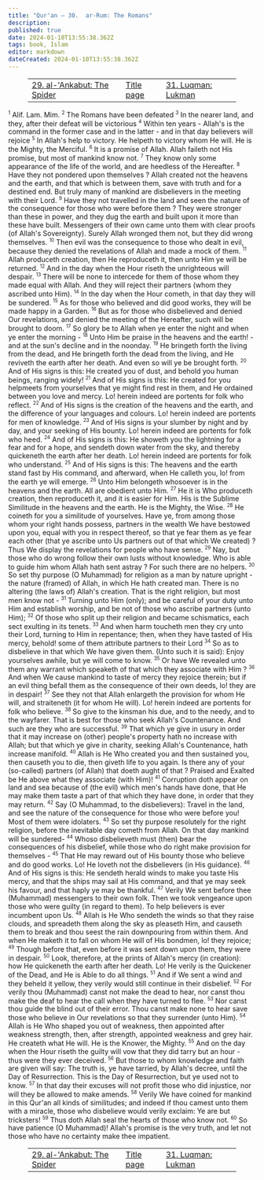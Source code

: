 ```yaml
---
title: "Qur'an — 30.  ar-Rum: The Romans"
description: 
published: true
date: 2024-01-10T13:55:38.362Z
tags: book, Islam
editor: markdown
dateCreated: 2024-01-10T13:55:38.362Z
---
```


<figure class="table chapter-navigator">
  <table>
    <tbody>
      <tr>
        <td>
        <a href="/en/book/Islam/Quran/29">
          <span class="mdi mdi-arrow-left-drop-circle"></span><span class="pl-2">29. al-'Ankabut: The Spider</span>
        </a>
        </td>
        <td>
        <a href="/en/book/Islam/Quran">
          <span class="mdi mdi-book-open-variant"></span><span class="pl-2">Title page</span>
        </a>
        </td>
        <td>
        <a href="/en/book/Islam/Quran/31">
          <span class="pr-2">31. Luqman: Lukman</span><span class="mdi mdi-arrow-right-drop-circle"></span>
        </a>
        </td>
      </tr>
    </tbody>
  </table>
</figure>

<span id="v1"><sup><small>1</small></sup></span>  Alif. Lam. Mim.
<span id="v2"><sup><small>2</small></sup></span>  The Romans have been defeated
<span id="v3"><sup><small>3</small></sup></span>  In the nearer land, and they, after their defeat will be victorious
<span id="v4"><sup><small>4</small></sup></span>  Within ten years - Allah's is the command in the former case and in the latter - and in that day believers will rejoice
<span id="v5"><sup><small>5</small></sup></span>  In Allah's help to victory. He helpeth to victory whom He will. He is the Mighty, the Merciful.
<span id="v6"><sup><small>6</small></sup></span>  It is a promise of Allah. Allah faileth not His promise, but most of mankind know not.
<span id="v7"><sup><small>7</small></sup></span>  They know only some appearance of the life of the world, and are heedless of the Hereafter.
<span id="v8"><sup><small>8</small></sup></span>  Have they not pondered upon themselves ? Allah created not the heavens and the earth, and that which is between them, save with truth and for a destined end. But truly many of mankind are disbelievers in the meeting with their Lord.
<span id="v9"><sup><small>9</small></sup></span>  Have they not travelled in the land and seen the nature of the consequence for those who were before them ? They were stronger than these in power, and they dug the earth and built upon it more than these have built. Messengers of their own came unto them with clear proofs (of Allah's Sovereignty). Surely Allah wronged them not, but they did wrong themselves.
<span id="v10"><sup><small>10</small></sup></span>  Then evil was the consequence to those who dealt in evil, because they denied the revelations of Allah and made a mock of them.
<span id="v11"><sup><small>11</small></sup></span>  Allah produceth creation, then He reproduceth it, then unto Him ye will be returned.
<span id="v12"><sup><small>12</small></sup></span>  And in the day when the Hour riseth the unrighteous will despair.
<span id="v13"><sup><small>13</small></sup></span>  There will be none to intercede for them of those whom they made equal with Allah. And they will reject their partners (whom they ascribed unto Him).
<span id="v14"><sup><small>14</small></sup></span>  In the day when the Hour cometh, in that day they will be sundered.
<span id="v15"><sup><small>15</small></sup></span>  As for those who believed and did good works, they will be made happy in a Garden.
<span id="v16"><sup><small>16</small></sup></span>  But as for those who disbelieved and denied Our revelations, and denied the meeting of the Hereafter, such will be brought to doom.
<span id="v17"><sup><small>17</small></sup></span>  So glory be to Allah when ye enter the night and when ye enter the morning -
<span id="v18"><sup><small>18</small></sup></span>  Unto Him be praise in the heavens and the earth! - and at the sun's decline and in the noonday.
<span id="v19"><sup><small>19</small></sup></span>  He bringeth forth the living from the dead, and He bringeth forth the dead from the living, and He reviveth the earth after her death. And even so will ye be brought forth.
<span id="v20"><sup><small>20</small></sup></span>  And of His signs is this: He created you of dust, and behold you human beings, ranging widely!
<span id="v21"><sup><small>21</small></sup></span>  And of His signs is this: He created for you helpmeets from yourselves that ye might find rest in them, and He ordained between you love and mercy. Lo! herein indeed are portents for folk who reflect.
<span id="v22"><sup><small>22</small></sup></span>  And of His signs is the creation of the heavens and the earth, and the difference of your languages and colours. Lo! herein indeed are portents for men of knowledge.
<span id="v23"><sup><small>23</small></sup></span>  And of His signs is your slumber by night and by day, and your seeking of His bounty. Lo! herein indeed are portents for folk who heed.
<span id="v24"><sup><small>24</small></sup></span>  And of His signs is this: He showeth you the lightning for a fear and for a hope, and sendeth down water from the sky, and thereby quickeneth the earth after her death. Lo! herein indeed are portents for folk who understand.
<span id="v25"><sup><small>25</small></sup></span>  And of His signs is this: The heavens and the earth stand fast by His command, and afterward, when He calleth you, lo! from the earth ye will emerge.
<span id="v26"><sup><small>26</small></sup></span>  Unto Him belongeth whosoever is in the heavens and the earth. All are obedient unto Him.
<span id="v27"><sup><small>27</small></sup></span>  He it is Who produceth creation, then reproduceth it, and it is easier for Him. His is the Sublime Similitude in the heavens and the earth. He is the Mighty, the Wise.
<span id="v28"><sup><small>28</small></sup></span>  He coineth for you a similitude of yourselves. Have ye, from among those whom your right hands possess, partners in the wealth We have bestowed upon you, equal with you in respect thereof, so that ye fear them as ye fear each other (that ye ascribe unto Us partners out of that which We created) ? Thus We display the revelations for people who have sense.
<span id="v29"><sup><small>29</small></sup></span>  Nay, but those who do wrong follow their own lusts without knowledge. Who is able to guide him whom Allah hath sent astray ? For such there are no helpers.
<span id="v30"><sup><small>30</small></sup></span>  So set thy purpose (O Muhammad) for religion as a man by nature upright - the nature (framed) of Allah, in which He hath created man. There is no altering (the laws of) Allah's creation. That is the right religion, but most men know not -
<span id="v31"><sup><small>31</small></sup></span>  Turning unto Him (only); and be careful of your duty unto Him and establish worship, and be not of those who ascribe partners (unto Him);
<span id="v32"><sup><small>32</small></sup></span>  Of those who split up their religion and became schismatics, each sect exulting in its tenets.
<span id="v33"><sup><small>33</small></sup></span>  And when harm toucheth men they cry unto their Lord, turning to Him in repentance; then, when they have tasted of His mercy, behold! some of them attribute partners to their Lord
<span id="v34"><sup><small>34</small></sup></span>  So as to disbelieve in that which We have given them. (Unto such it is said): Enjoy yourselves awhile, but ye will come to know.
<span id="v35"><sup><small>35</small></sup></span>  Or have We revealed unto them any warrant which speaketh of that which they associate with Him ?
<span id="v36"><sup><small>36</small></sup></span>  And when We cause mankind to taste of mercy they rejoice therein; but if an evil thing befall them as the consequence of their own deeds, lo! they are in despair!
<span id="v37"><sup><small>37</small></sup></span>  See they not that Allah enlargeth the provision for whom He will, and straiteneth (it for whom He will). Lo! herein indeed are portents for folk who believe.
<span id="v38"><sup><small>38</small></sup></span>  So give to the kinsman his due, and to the needy, and to the wayfarer. That is best for those who seek Allah's Countenance. And such are they who are successful.
<span id="v39"><sup><small>39</small></sup></span>  That which ye give in usury in order that it may increase on (other) people's property hath no increase with Allah; but that which ye give in charity, seeking Allah's Countenance, hath increase manifold.
<span id="v40"><sup><small>40</small></sup></span>  Allah is He Who created you and then sustained you, then causeth you to die, then giveth life to you again. Is there any of your (so-called) partners (of Allah) that doeth aught of that ? Praised and Exalted be He above what they associate (with Him)!
<span id="v41"><sup><small>41</small></sup></span>  Corruption doth appear on land and sea because of (the evil) which men's hands have done, that He may make them taste a part of that which they have done, in order that they may return.
<span id="v42"><sup><small>42</small></sup></span>  Say (O Muhammad, to the disbelievers): Travel in the land, and see the nature of the consequence for those who were before you! Most of them were idolaters.
<span id="v43"><sup><small>43</small></sup></span>  So set thy purpose resolutely for the right religion, before the inevitable day cometh from Allah. On that day mankind will be sundered-
<span id="v44"><sup><small>44</small></sup></span>  Whoso disbelieveth must (then) bear the consequences of his disbelief, while those who do right make provision for themselves -
<span id="v45"><sup><small>45</small></sup></span>  That He may reward out of His bounty those who believe and do good works. Lo! He loveth not the disbelievers (in His guidance).
<span id="v46"><sup><small>46</small></sup></span>  And of His signs is this: He sendeth herald winds to make you taste His mercy, and that the ships may sail at His command, and that ye may seek his favour, and that haply ye may be thankful.
<span id="v47"><sup><small>47</small></sup></span>  Verily We sent before thee (Muhammad) messengers to their own folk. Then we took vengeance upon those who were guilty (in regard to them). To help believers is ever incumbent upon Us.
<span id="v48"><sup><small>48</small></sup></span>  Allah is He Who sendeth the winds so that they raise clouds, and spreadeth them along the sky as pleaseth Him, and causeth them to break and thou seest the rain downpouring from within them. And when He maketh it to fall on whom He will of His bondmen, lo! they rejoice;
<span id="v49"><sup><small>49</small></sup></span>  Though before that, even before it was sent down upon them, they were in despair.
<span id="v50"><sup><small>50</small></sup></span>  Look, therefore, at the prints of Allah's mercy (in creation): how He quickeneth the earth after her death. Lo! He verily is the Quickener of the Dead, and He is Able to do all things.
<span id="v51"><sup><small>51</small></sup></span>  And if We sent a wind and they beheld it yellow, they verily would still continue in their disbelief.
<span id="v52"><sup><small>52</small></sup></span>  For verily thou (Muhammad) canst not make the dead to hear, nor canst thou make the deaf to hear the call when they have turned to flee.
<span id="v53"><sup><small>53</small></sup></span>  Nor canst thou guide the blind out of their error. Thou canst make none to hear save those who believe in Our revelations so that they surrender (unto Him).
<span id="v54"><sup><small>54</small></sup></span>  Allah is He Who shaped you out of weakness, then appointed after weakness strength, then, after strength, appointed weakness and grey hair. He createth what He will. He is the Knower, the Mighty.
<span id="v55"><sup><small>55</small></sup></span>  And on the day when the Hour riseth the guilty will vow that they did tarry but an hour - thus were they ever deceived.
<span id="v56"><sup><small>56</small></sup></span>  But those to whom knowledge and faith are given will say: The truth is, ye have tarried, by Allah's decree, until the Day of Resurrection. This is the Day of Resurrection, but ye used not to know.
<span id="v57"><sup><small>57</small></sup></span>  In that day their excuses will not profit those who did injustice, nor will they be allowed to make amends.
<span id="v58"><sup><small>58</small></sup></span>  Verily We have coined for mankind in this Qur'an all kinds of similitudes; and indeed if thou camest unto them with a miracle, those who disbelieve would verily exclaim: Ye are but tricksters!
<span id="v59"><sup><small>59</small></sup></span>  Thus doth Allah seal the hearts of those who know not.
<span id="v60"><sup><small>60</small></sup></span>  So have patience (O Muhammad)! Allah's promise is the very truth, and let not those who have no certainty make thee impatient.

<figure class="table chapter-navigator">
  <table>
    <tbody>
      <tr>
        <td>
        <a href="/en/book/Islam/Quran/29">
          <span class="mdi mdi-arrow-left-drop-circle"></span><span class="pl-2">29. al-'Ankabut: The Spider</span>
        </a>
        </td>
        <td>
        <a href="/en/book/Islam/Quran">
          <span class="mdi mdi-book-open-variant"></span><span class="pl-2">Title page</span>
        </a>
        </td>
        <td>
        <a href="/en/book/Islam/Quran/31">
          <span class="pr-2">31. Luqman: Lukman</span><span class="mdi mdi-arrow-right-drop-circle"></span>
        </a>
        </td>
      </tr>
    </tbody>
  </table>
</figure>
